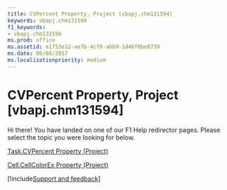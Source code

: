 ```yaml
---
title: CVPercent Property, Project [vbapj.chm131594]
keywords: vbapj.chm131594
f1_keywords:
- vbapj.chm131594
ms.prod: office
ms.assetid: e1753e12-ae7b-4cf0-a6b9-1d46f0be8739
ms.date: 06/08/2017
ms.localizationpriority: medium
---
```



# CVPercent Property, Project [vbapj.chm131594]

Hi there! You have landed on one of our F1 Help redirector pages. Please select the topic you were looking for below.

[Task.CVPercent Property (Project)](https://msdn.microsoft.com/library/3bfab789-ab53-75dd-fa28-49c72942f400%28Office.15%29.aspx)

[Cell.CellColorEx Property (Project)](https://msdn.microsoft.com/library/a4ab73b9-0428-3564-6652-51baee12939e%28Office.15%29.aspx)

[!include[Support and feedback](~/includes/feedback-boilerplate.md)]